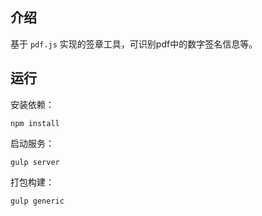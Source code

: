 ## 介绍

基于 `pdf.js` 实现的签章工具，可识别pdf中的数字签名信息等。

## 运行

安装依赖：

```
npm install
```
启动服务：

```
gulp server
```

打包构建：

```
gulp generic
```